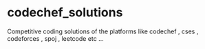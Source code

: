# codechef_solutions
Competitive coding solutions of the platforms like codechef , cses , codeforces , spoj , leetcode etc ...
